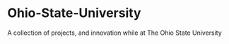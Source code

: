 # Ohio-State-University
A collection of projects, and innovation while at The Ohio State University
